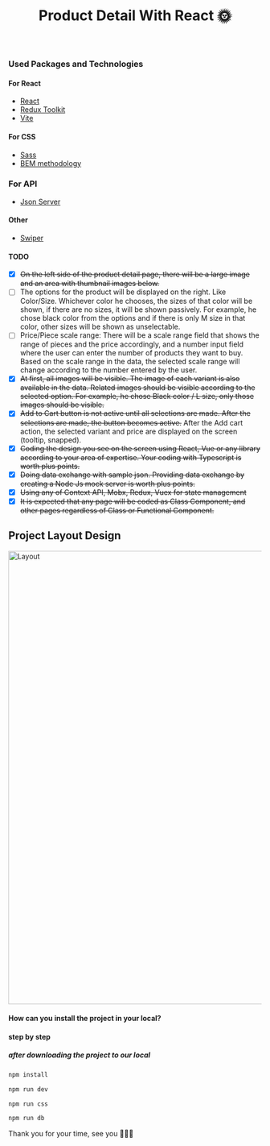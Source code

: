 # <p align="center">Product Detail With React 🌞</p>
<br>

### Used Packages and Technologies

#### For React
- [React](https://reactjs.org)
- [Redux Toolkit](https://redux-toolkit.js.org/)
- [Vite](https://vitejs.dev/)

#### For CSS
- [Sass](https://sass-lang.com/)
- [BEM methodology](https://css-tricks.com/bem-101/)

### For API
- [Json Server](https://github.com/typicode/json-server)

#### Other
- [Swiper](https://swiperjs.com/)

#### TODO
- [x] <del>On the left side of the product detail page, there will be a large image and an area with thumbnail images below.</del>
- [ ] The options for the product will be displayed on the right. Like Color/Size. Whichever color he chooses, the sizes of that color will be shown, if there are no sizes, it will be shown passively. For example, he chose black color from the options and if there is only M size in that color, other sizes will be shown as unselectable.
- [ ] Price/Piece scale range: There will be a scale range field that shows the range of pieces and the price accordingly, and a number input field where the user can enter the number of products they want to buy. Based on the scale range in the data, the selected scale range will change according to the number entered by the user.
- [x] <del>At first, all images will be visible. The image of each variant is also available in the data. Related images should be visible according to the selected option. For example, he chose Black color / L size, only those images should be visible.</del>
- [x] <del>Add to Cart button is not active until all selections are made. After the selections are made, the button becomes active.</del> After the Add cart action, the selected variant and price are displayed on the screen (tooltip, snapped).
- [x] <del>Coding the design you see on the screen using React, Vue or any library according to your area of expertise. Your coding with Typescript is worth plus points.</del>
- [x] <del>Doing data exchange with sample json. Providing data exchange by creating a Node Js mock server is worth plus points.</del>
- [x] <del>Using any of Context API, Mobx, Redux, Vuex for state management </del>
- [x] <del>It is expected that any page will be coded as Class Component, and other pages regardless of Class or Functional Component. </del>

## Project Layout Design

<img src="https://user-images.githubusercontent.com/25962055/187740640-0d555619-d5f1-410d-8c2b-85f7c6252cca.jpeg" alt="Layout" width="900" />


#### How can you install the project in your local?

#### step by step

##### after downloading the project to our local

```bash
npm install

npm run dev

npm run css 

npm run db 
```

Thank you for your time, see you 🚀🚀🚀

